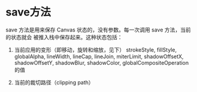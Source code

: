 # save方法

save 方法是用来保存 Canvas 状态的，没有参数。每一次调用 save 方法，当前的状态就会
被推入栈中保存起来。这种状态包括：

1. 当前应用的变形（即移动，旋转和缩放，见下）
strokeStyle, fillStyle, globalAlpha, lineWidth, lineCap, lineJoin, miterLimit, shadowOffsetX,
shadowOffsetY, shadowBlur, shadowColor, globalCompositeOperation 的值

2. 当前的裁切路径（clipping path）

